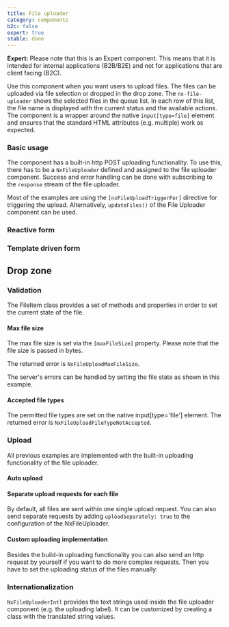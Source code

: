 ```yaml
---
title: File uploader
category: components
b2c: false
expert: true
stable: done
---
```


<div class="docs-deprecation-warning">
  <strong>Expert: </strong>
  Please note that this is an Expert component. This means that it is intended for internal applications (B2B/B2E) and not for applications that are client facing (B2C).
</div>

Use this component when you want users to upload files. The files can be uploaded via file selection or dropped in the drop zone. 
The `nx-file-uploader` shows the selected files in the queue list. In each row of this list, the file name is displayed with the current status and the available actions.
The component is a wrapper around the native `input[type=file]` element and ensures that the standard HTML attributes (e.g. multiple) work as expected.

### Basic usage

The component has a built-in http POST uploading functionality. To use this, there has to be a `NxFileUploader` defined and assigned to the file uploader component.
Success and error handling can be done with subscribing to the `response` stream of the file uploader.

Most of the examples are using the `[nxFileUploadTriggerFor]` directive for triggering the upload. Alternatively, `updateFiles()` of the File Uploader component can be used.

<!-- example(file-uploader-basic) -->

### Reactive form
<!-- example(file-uploader-reactive) -->

### Template driven form
<!-- example(file-uploader-template-driven) -->

## Drop zone
<!-- example(file-uploader-drop-zone) -->

### Validation
The FileItem class provides a set of methods and properties in order to set the current state of the file.

#### Max file size
The max file size is set via the `[maxFileSize]` property. Please note that the file size is passed in bytes. 

The returned error is  `NxFileUploadMaxFileSize`.

The server's errors can be handled by setting the file state as shown in this example.

<!-- example(file-uploader-validation) -->

#### Accepted file types
The permitted file types are set on the native input[type='file'] element.
The returned error is  `NxFileUploadFileTypeNotAccepted`.

<!-- example(file-uploader-type-validation) -->

### Upload

All previous examples are implemented with the built-in uploading functionality of the file uploader.

#### Auto upload

<!-- example(file-uploader-auto) -->

#### Separate upload requests for each file

By default, all files are sent within one single upload request. You can also send separate requests by adding `uploadSeparately: true` to the configuration of the NxFileUploader.

<!-- example(file-uploader-separate-requests) -->

#### Custom uploading implementation

Besides the build-in uploading functionality you can also send an http request by yourself if you want to do more complex requests. Then you have to set the uploading status of the files manually:

<!-- example(file-uploader-with-request) -->

### Internationalization

`NxFileUploaderIntl` provides the text strings used inside the file uploader component (e.g. the uploading label). It can be customized by creating a class with the translated string values.

<!-- example(file-uploader-intl) -->
